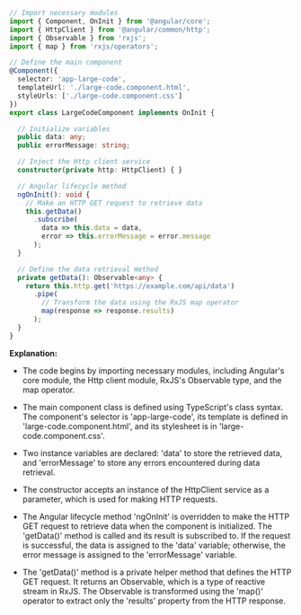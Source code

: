```typescript
// Import necessary modules
import { Component, OnInit } from '@angular/core';
import { HttpClient } from '@angular/common/http';
import { Observable } from 'rxjs';
import { map } from 'rxjs/operators';

// Define the main component
@Component({
  selector: 'app-large-code',
  templateUrl: './large-code.component.html',
  styleUrls: ['./large-code.component.css']
})
export class LargeCodeComponent implements OnInit {

  // Initialize variables
  public data: any;
  public errorMessage: string;

  // Inject the Http client service
  constructor(private http: HttpClient) { }

  // Angular lifecycle method
  ngOnInit(): void {
    // Make an HTTP GET request to retrieve data
    this.getData()
      .subscribe(
        data => this.data = data,
        error => this.errorMessage = error.message
      );
  }

  // Define the data retrieval method
  private getData(): Observable<any> {
    return this.http.get('https://example.com/api/data')
      .pipe(
        // Transform the data using the RxJS map operator
        map(response => response.results)
      );
  }
}
```

**Explanation:**

* The code begins by importing necessary modules, including Angular's core module, the Http client module, RxJS's Observable type, and the map operator.

* The main component class is defined using TypeScript's class syntax. The component's selector is 'app-large-code', its template is defined in 'large-code.component.html', and its stylesheet is in 'large-code.component.css'.

* Two instance variables are declared: 'data' to store the retrieved data, and 'errorMessage' to store any errors encountered during data retrieval.

* The constructor accepts an instance of the HttpClient service as a parameter, which is used for making HTTP requests.

* The Angular lifecycle method 'ngOnInit' is overridden to make the HTTP GET request to retrieve data when the component is initialized. The 'getData()' method is called and its result is subscribed to. If the request is successful, the data is assigned to the 'data' variable; otherwise, the error message is assigned to the 'errorMessage' variable.

* The 'getData()' method is a private helper method that defines the HTTP GET request. It returns an Observable, which is a type of reactive stream in RxJS. The Observable is transformed using the 'map()' operator to extract only the 'results' property from the HTTP response.